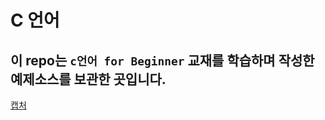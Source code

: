 # C 언어

## 이 repo는  `c언어 for Beginner` 교재를 학습하며 작성한 예제소스를 보관한 곳입니다.

[캡처](/images/c_for_beginner.png)





